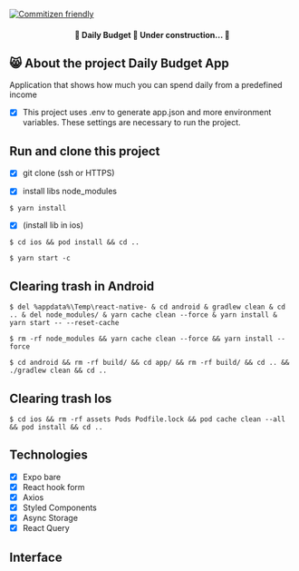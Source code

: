 [![Commitizen friendly](https://img.shields.io/badge/commitizen-friendly-brightgreen.svg)](http://commitizen.github.io/cz-cli/)

<h4 align="center"> 
	🚧  Daily Budget  🚀 Under construction...  🚧
</h4>

## 😸 About the project Daily Budget App

Application that shows how much you can spend daily from a predefined income

-   [x] This project uses .env to generate app.json and more environment variables.
        These settings are necessary to run the project.

## Run and clone this project

-   [x] git clone (ssh or HTTPS)

-   [x] install libs node_modules

```
$ yarn install
```

-   [x] (install lib in ios)

```
$ cd ios && pod install && cd ..
```

```
$ yarn start -c
```

## Clearing trash in Android

```
$ del %appdata%\Temp\react-native- & cd android & gradlew clean & cd .. & del node_modules/ & yarn cache clean --force & yarn install & yarn start -- --reset-cache
```

```
$ rm -rf node_modules && yarn cache clean --force && yarn install --force
```

```
$ cd android && rm -rf build/ && cd app/ && rm -rf build/ && cd .. && ./gradlew clean && cd ..
```

## Clearing trash Ios

```
$ cd ios && rm -rf assets Pods Podfile.lock && pod cache clean --all && pod install && cd ..
```

## Technologies

-   [x] Expo bare
-   [x] React hook form
-   [x] Axios
-   [x] Styled Components
-   [x] Async Storage
-   [x] React Query

## Interface

<p align="center">

</p>
